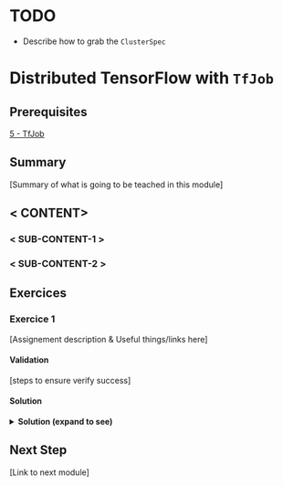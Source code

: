 # TODO

* Describe how  to grab the `ClusterSpec`

# Distributed TensorFlow with `TfJob`

## Prerequisites

[5 - TfJob](../5-tfjob/)

## Summary
[Summary of what is going to be teached in this module]  
  
## < CONTENT>

### < SUB-CONTENT-1 >

### < SUB-CONTENT-2 >

## Exercices

### Exercice 1

[Assignement description & Useful things/links here]

#### Validation

[steps to ensure verify success]

#### Solution

<details>
<summary><strong>Solution (expand to see)</strong></summary>
<p>
    [solution]
</p>
</details>


## Next Step

[Link to next module]
